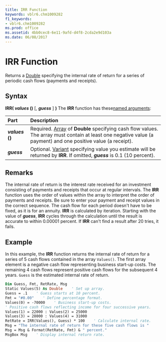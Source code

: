 ```yaml
---
title: IRR Function
keywords: vblr6.chm1009282
f1_keywords:
- vblr6.chm1009282
ms.prod: office
ms.assetid: 4bb0cec8-6e11-9afd-d4f8-2cda2e9d103a
ms.date: 06/08/2017
---
```



# IRR Function



Returns a [Double](../../Glossary/vbe-glossary.md#double-data-type) specifying the internal rate of return for a series of periodic cash flows (payments and receipts).

## Syntax

**IRR( _values_ ()** [, **_guess_** ] **)**
The  **IRR** function has these[named arguments](../../Glossary/vbe-glossary.md#named-argument):


|**Part**|**Description**|
|:-----|:-----|
|**_values_ ()**|Required. [Array](../../Glossary/vbe-glossary.md#array) of **Double** specifying cash flow values. The array must contain at least one negative value (a payment) and one positive value (a receipt).|
|**_guess_**|Optional. [Variant](../../Glossary/vbe-glossary.md#variant-data-type) specifying value you estimate will be returned by **IRR**. If omitted, **_guess_** is 0.1 (10 percent).|

## Remarks

The internal rate of return is the interest rate received for an investment consisting of payments and receipts that occur at regular intervals.
The  **IRR** function uses the order of values within the array to interpret the order of payments and receipts. Be sure to enter your payment and receipt values in the correct sequence. The cash flow for each period doesn't have to be fixed, as it is for an annuity.
 **IRR** is calculated by iteration. Starting with the value of **_guess_**, **IRR** cycles through the calculation until the result is accurate to within 0.00001 percent. If **IRR** can't find a result after 20 tries, it fails.

## Example

In this example, the  **IRR** function returns the internal rate of return for a series of 5 cash flows contained in the array `Values()`. The first array element is a negative cash flow representing business start-up costs. The remaining 4 cash flows represent positive cash flows for the subsequent 4 years.  `Guess` is the estimated internal rate of return.


```vb
Dim Guess, Fmt, RetRate, Msg
Static Values(5) As Double    ' Set up array.
Guess = .1    ' Guess starts at 10 percent.
Fmt = "#0.00"    ' Define percentage format.
Values(0) = -70000    ' Business start-up costs.
' Positive cash flows reflecting income for four successive years.
Values(1) = 22000 : Values(2) = 25000
Values(3) = 28000 : Values(4) = 31000
RetRate = IRR(Values(), Guess) * 100    ' Calculate internal rate.
Msg = "The internal rate of return for these five cash flows is "
Msg = Msg & Format(RetRate, Fmt) & " percent."
MsgBox Msg    ' Display internal return rate.


```


